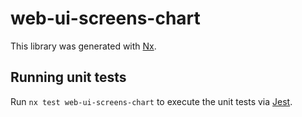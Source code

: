 # web-ui-screens-chart

This library was generated with [Nx](https://nx.dev).

## Running unit tests

Run `nx test web-ui-screens-chart` to execute the unit tests via [Jest](https://jestjs.io).
